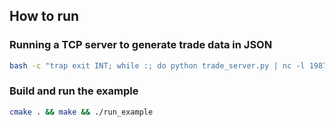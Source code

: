 ## How to run

### Running a TCP server to generate trade data in JSON

```bash
bash -c "trap exit INT; while :; do python trade_server.py | nc -l 19876; done"
```

### Build and run the example

```bash
cmake . && make && ./run_example
```
